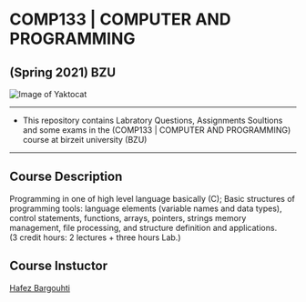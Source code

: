 # COMP133 | COMPUTER AND PROGRAMMING 
## (Spring 2021) BZU

![Image of Yaktocat](https://octodex.github.com/images/yaktocat.png)

-----------------------------------------------
* This repository contains Labratory Questions, Assignments Soultions and some exams in the (COMP133 | COMPUTER AND PROGRAMMING) course at birzeit university (BZU)
-----------------------------------------------

## Course Description
Programming in one of high level language basically (C); Basic structures of programming tools: language elements (variable names and data types), control statements, functions, arrays, pointers, strings memory management, file processing, and structure definition and applications.  
(3 credit hours: 2 lectures + three hours Lab.)


## Course Instuctor
[Hafez Bargouhti](https://www.birzeit.edu/en/faculty-staff/hafez-barghouthi)
